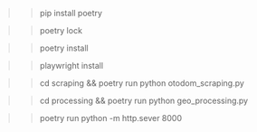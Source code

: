 >> pip install poetry

>> poetry lock

>> poetry install

>> playwright install

>> cd scraping && poetry run python otodom_scraping.py

>> cd processing && poetry run python geo_processing.py

>> poetry run python -m http.sever 8000
